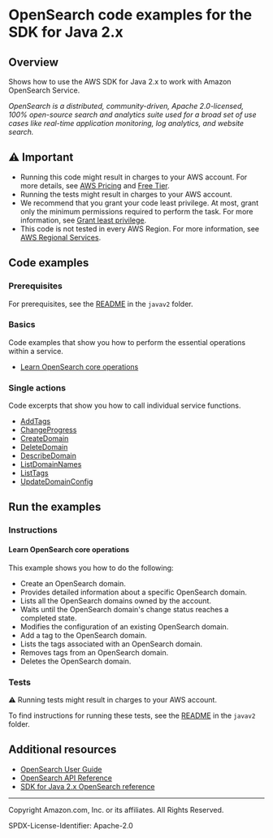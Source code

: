 # OpenSearch code examples for the SDK for Java 2.x

## Overview

Shows how to use the AWS SDK for Java 2.x to work with Amazon OpenSearch Service.

<!--custom.overview.start-->
<!--custom.overview.end-->

_OpenSearch is a distributed, community-driven, Apache 2.0-licensed, 100% open-source search and analytics suite used for a broad set of use cases like real-time application monitoring, log analytics, and website search._

## ⚠ Important

* Running this code might result in charges to your AWS account. For more details, see [AWS Pricing](https://aws.amazon.com/pricing/) and [Free Tier](https://aws.amazon.com/free/).
* Running the tests might result in charges to your AWS account.
* We recommend that you grant your code least privilege. At most, grant only the minimum permissions required to perform the task. For more information, see [Grant least privilege](https://docs.aws.amazon.com/IAM/latest/UserGuide/best-practices.html#grant-least-privilege).
* This code is not tested in every AWS Region. For more information, see [AWS Regional Services](https://aws.amazon.com/about-aws/global-infrastructure/regional-product-services).

<!--custom.important.start-->
<!--custom.important.end-->

## Code examples

### Prerequisites

For prerequisites, see the [README](../../README.md#Prerequisites) in the `javav2` folder.


<!--custom.prerequisites.start-->
<!--custom.prerequisites.end-->

### Basics

Code examples that show you how to perform the essential operations within a service.

- [Learn OpenSearch core operations](src/main/java/com/example/search/scenario/OpenSearchScenario.java)


### Single actions

Code excerpts that show you how to call individual service functions.

- [AddTags](src/main/java/com/example/search/scenario/OpenSearchActions.java#L271)
- [ChangeProgress](src/main/java/com/example/search/scenario/OpenSearchActions.java#L220)
- [CreateDomain](src/main/java/com/example/search/scenario/OpenSearchActions.java#L71)
- [DeleteDomain](src/main/java/com/example/search/scenario/OpenSearchActions.java#L117)
- [DescribeDomain](src/main/java/com/example/search/scenario/OpenSearchActions.java#L193)
- [ListDomainNames](src/main/java/com/example/search/scenario/OpenSearchActions.java#L170)
- [ListTags](src/main/java/com/example/search/scenario/OpenSearchActions.java#L271)
- [UpdateDomainConfig](src/main/java/com/example/search/scenario/OpenSearchActions.java#L193)


<!--custom.examples.start-->
<!--custom.examples.end-->

## Run the examples

### Instructions


<!--custom.instructions.start-->
<!--custom.instructions.end-->


#### Learn OpenSearch core operations

This example shows you how to do the following:

- Create an OpenSearch domain.
- Provides detailed information about a specific OpenSearch domain.
- Lists all the OpenSearch domains owned by the account.
- Waits until the OpenSearch domain's change status reaches a completed state.
- Modifies the configuration of an existing OpenSearch domain.
- Add a tag to the OpenSearch domain.
- Lists the tags associated with an OpenSearch domain.
- Removes tags from an OpenSearch domain.
- Deletes the OpenSearch domain.

<!--custom.basic_prereqs.opensearch_Scenario.start-->
<!--custom.basic_prereqs.opensearch_Scenario.end-->


<!--custom.basics.opensearch_Scenario.start-->
<!--custom.basics.opensearch_Scenario.end-->


### Tests

⚠ Running tests might result in charges to your AWS account.


To find instructions for running these tests, see the [README](../../README.md#Tests)
in the `javav2` folder.



<!--custom.tests.start-->
<!--custom.tests.end-->

## Additional resources

- [OpenSearch User Guide](https://docs.aws.amazon.com/opensearch-service/latest/developerguide/gsg.html)
- [OpenSearch API Reference](https://docs.aws.amazon.com/opensearch-service/latest/APIReference/Welcome.html)
- [SDK for Java 2.x OpenSearch reference](https://sdk.amazonaws.com/java/api/latest/software/amazon/awssdk/services/opensearch/package-summary.html)

<!--custom.resources.start-->
<!--custom.resources.end-->

---

Copyright Amazon.com, Inc. or its affiliates. All Rights Reserved.

SPDX-License-Identifier: Apache-2.0